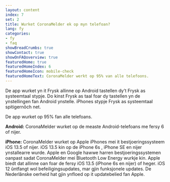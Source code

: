 ```yaml
---
layout: content
index: 7
set: 2
title: Wurket CoronaMelder ek op myn telefoan?
lang: fy
categories:
- fy
- faq
showBreadCrumbs: true
showContact: true
showOnFAQoverview: true
featuredHome: true
featuredHomeIndex: 6
featuredHomeIcon: mobile-check
featuredHomeText: CoronaMelder werkt op 95% van alle telefoons.
---
```

De app wurket yn it Frysk allinne op Android tastellen dy’t Frysk as systeemtaal stypje. Do kinst Frysk as taal foar dy tastellen yn de ynstellingen fan Android ynstelle. iPhones stypje Frysk as systeemtaal spitigernôch net.

De app wurket op 95% fan alle telefoans. 

**Android:** CoronaMelder wurket op de measte Android-telefoans me fersy 6 of nijer.

**iPhone:** CoronaMelder wurket op Apple iPhones mei it bestjoeringssysteem iOS 13.5 of nijer. iOS 13.5 kin op de iPhone 6s , iPhone SE en nijer ynstallearre wurde.
Apple en Google hawwe harren bestjoeringssystemen oanpast sadat CoronaMelder mei Bluetooth Low Energy wurkje kin. Apple biedt dat allinne oan foar de fersy iOS 13.5 (iPhone 6s en nijer) of heger. iOS 12 ûntfangt wol befeiligingsupdates, mar gjin funksjonele updates. De Nederlânske oerheid hat gjin ynfloed op it updatebelied fan Apple.
